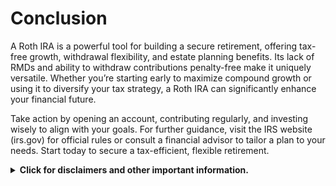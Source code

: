 # Conclusion

A Roth IRA is a powerful tool for building a secure retirement, offering tax-free growth, withdrawal flexibility, and estate planning benefits. Its lack of RMDs and ability to withdraw contributions penalty-free make it uniquely versatile. Whether you’re starting early to maximize compound growth or using it to diversify your tax strategy, a Roth IRA can significantly enhance your financial future.

Take action by opening an account, contributing regularly, and investing wisely to align with your goals. For further guidance, visit the IRS website (irs.gov) for official rules or consult a financial advisor to tailor a plan to your needs. Start today to secure a tax-efficient, flexible retirement.

<details><summary><b>Click for disclaimers and other important information.</b></summary>

<i>This content was sourced with help from xAI’s Grok AI. This information is for educational purposes and users should consult a financial advisor or the IRS for the most current rules.</i>

</details>

